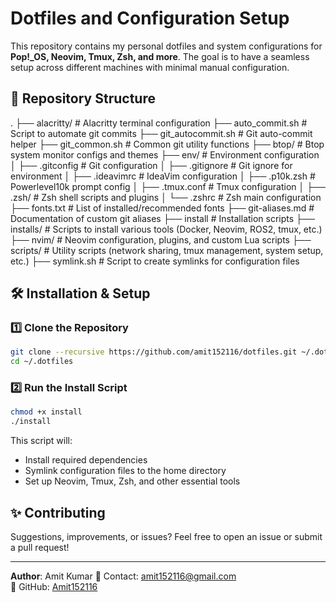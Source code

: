 # Dotfiles and Configuration Setup

This repository contains my personal dotfiles and system configurations for **Pop!_OS, Neovim, Tmux, Zsh, and more**. The goal is to have a seamless setup across different machines with minimal manual configuration.

## 📂 Repository Structure

.
├── alacritty/                   # Alacritty terminal configuration
├── auto_commit.sh               # Script to automate git commits
├── git_autocommit.sh            # Git auto-commit helper
├── git_common.sh                # Common git utility functions
├── btop/                        # Btop system monitor configs and themes
├── env/                         # Environment configuration
│   ├── .gitconfig               # Git configuration
│   ├── .gitignore               # Git ignore for environment
│   ├── .ideavimrc               # IdeaVim configuration
│   ├── .p10k.zsh                # Powerlevel10k prompt config
│   ├── .tmux.conf               # Tmux configuration
│   ├── .zsh/                    # Zsh shell scripts and plugins
│   └── .zshrc                   # Zsh main configuration
├── fonts.txt                    # List of installed/recommended fonts
├── git-aliases.md               # Documentation of custom git aliases
├── install                      # Installation scripts
├── installs/                    # Scripts to install various tools (Docker, Neovim, ROS2, tmux, etc.)
├── nvim/                        # Neovim configuration, plugins, and custom Lua scripts
├── scripts/                     # Utility scripts (network sharing, tmux management, system setup, etc.)
├── symlink.sh                   # Script to create symlinks for configuration files

## 🛠️ Installation & Setup

### 1️⃣ Clone the Repository

```bash
git clone --recursive https://github.com/amit152116/dotfiles.git ~/.dotfiles
cd ~/.dotfiles
```

### 2️⃣ Run the Install Script

```bash
chmod +x install
./install
```

This script will:

- Install required dependencies
- Symlink configuration files to the home directory
- Set up Neovim, Tmux, Zsh, and other essential tools

## ✨ Contributing

Suggestions, improvements, or issues? Feel free to open an issue or submit a pull request!

---
**Author**: Amit Kumar
📧 Contact: <amit152116@gmail.com>  
🔗 GitHub: [Amit152116](https://github.com/amit152116)
